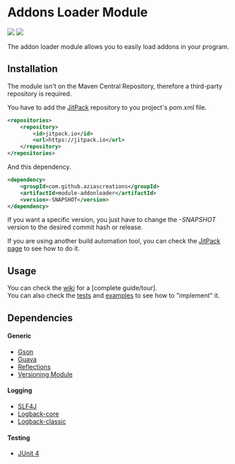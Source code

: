 # Addons Loader Module

[![](https://jitpack.io/v/aziascreations/module-addonloader.svg?style=flat)](https://jitpack.io/#aziascreations/module-addonloader)
[![](https://img.shields.io/badge/License-Apache%20V2-blue.svg?style=flat)](LICENSE)

The addon loader module allows you to easily load addons in your program.

## Installation
The module isn't on the Maven Central Repository, therefore a third-party repository is required.

You have to add the [JitPack](https://jitpack.io/) repository to you project's pom.xml file.
```xml
<repositories>
	<repository>
		<id>jitpack.io</id>
		<url>https://jitpack.io</url>
	</repository>
</repositories>
```

And this dependency.
```xml
<dependency>
	<groupId>com.github.aziascreations</groupId>
	<artifactId>module-addonloader</artifactId>
	<version>-SNAPSHOT</version>
</dependency>
```
If you want a specific version, you just have to change the *-SNAPSHOT* version to the desired commit hash or release.

If you are using another build automation tool, you can check the [JitPack page](https://jitpack.io/#aziascreations/module-addonloader/) to see how to do it.

## Usage
You can check the [wiki]() for a [complete guide/tour].<br>
You can also check the [tests](src/test/java/com/azias/module/addons) and [examples](src/example/java/com/azias/module/addons/examples) to see how to "implement" it.

## Dependencies

#### Generic
* [Gson](https://github.com/google/gson)
* [Guava](https://github.com/google/guava)
* [Reflections](https://github.com/ronmamo/reflections)
* [Versioning Module](https://github.com/aziascreations/module-versioning)

#### Logging
* [SLF4J](https://github.com/qos-ch/slf4j)
* [Logback-core](https://mvnrepository.com/artifact/ch.qos.logback/logback-core)
* [Logback-classic](https://mvnrepository.com/artifact/ch.qos.logback/logback-classic)

#### Testing
* [JUnit 4](https://github.com/junit-team/junit4)
